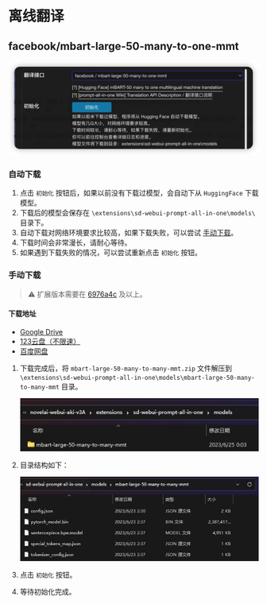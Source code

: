 # 离线翻译

## facebook/mbart-large-50-many-to-one-mmt

![](../assets/images/OfflineTranslation/mbart50_cn.png)

### 自动下载

1. 点击 `初始化` 按钮后，如果以前没有下载过模型，会自动下从 `HuggingFace` 下载模型。
2. 下载后的模型会保存在 `\extensions\sd-webui-prompt-all-in-one\models\` 目录下。
3. 自动下载对网络环境要求比较高，如果下载失败，可以尝试 [手动下载](#手动下载)。
4. 下载时间会非常漫长，请耐心等待。
5. 如果遇到下载失败的情况，可以尝试重新点击 `初始化` 按钮。

### 手动下载

> :warning: 扩展版本需要在 [6976a4c](https://github.com/Physton/sd-webui-prompt-all-in-one/commit/6976a4ce0d857c900207544d8d3a6e8084b8406b) 及以上。

#### 下载地址

- [Google Drive](https://drive.google.com/file/d/1uH76hI-2WcC-jH4yYcg2-Bni90-XwAkd/view?usp=sharing)
- [123云盘（不限速）](https://www.123pan.com/s/HcqbVv-Lp0I.html)
- [百度网盘](https://pan.baidu.com/s/1PdEoMV2JvC5PBJt29QxlEQ?pwd=a7wt)

1. 下载完成后，将 `mbart-large-50-many-to-many-mmt.zip` 文件解压到 `\extensions\sd-webui-prompt-all-in-one\models\mbart-large-50-many-to-many-mmt` 目录。

    ![](../assets/images/OfflineTranslation/mbart50_folder1.png)

2. 目录结构如下：

   ![](../assets/images/OfflineTranslation/mbart50_folder2.png)

3. 点击 `初始化` 按钮。

4. 等待初始化完成。